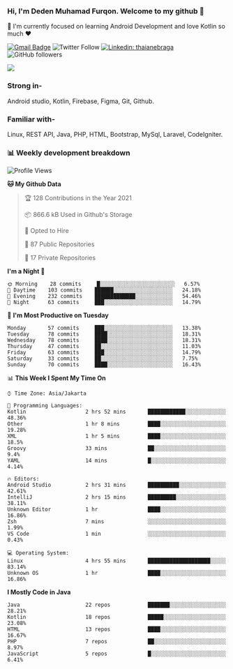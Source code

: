 ### Hi, I'm Deden Muhamad Furqon. Welcome to my github 👋

<!--
**furqoncreative/furqoncreative** is a ✨ _special_ ✨ repository because its `README.md` (this file) appears on your GitHub profile.

Here are some ideas to get you started:

- 🔭 I’m currently working on ...
- 👯 I’m looking to collaborate on ...
- 🤔 I’m looking for help with ...
- 💬 Ask me about ...
- 📫 How to reach me: ...
- 😄 Pronouns: ...
- ⚡ Fun fact: ...
-->

  🌱 I'm currently focused on learning Android Development and love Kotlin so much ❤ 

[![Gmail Badge](https://img.shields.io/badge/-furqoncreative24@gmail.com-c14438?style=flat-square&logo=Gmail&logoColor=white&link=mailto:furqoncreative24@gmail.com)](mailto:furqoncreative24@gmail.com)
![Twitter Follow](https://img.shields.io/twitter/follow/furqoncreative?label=Follow)
[![Linkedin: thaianebraga](https://img.shields.io/badge/-Deden_Muhamad_Furqon-blue?style=flat-square&logo=Linkedin&logoColor=white&link=https://www.linkedin.com/in/anmol-p-singh/)](https://www.linkedin.com/in/furqoncreative/)
![GitHub followers](https://img.shields.io/github/followers/furqoncreative?label=Follow&style=social)

<!--![Waka Readme](https://github.com/furqoncreative/furqoncreative/workflows/Waka%20Readme/badge.svg)-->

   <img src="https://github-readme-stats.sera5-dev.vercel.app/api?username=furqoncreative&hide=stars&show_icons=true&count_private=true&include_all_commits=true&title_color=#008080&icon_color=#008080&hide_border=true" width="">

### Strong in-

Android studio, Kotlin, Firebase, Figma, Git, Github.

### Familiar with-
Linux, REST API, Java, PHP, HTML, Bootstrap, MySql, Laravel, CodeIgniter.

### 📊 Weekly development breakdown

<!--START_SECTION:waka-->
![Profile Views](http://img.shields.io/badge/Profile%20Views-105-blue)

**🐱 My Github Data** 

> 🏆 128 Contributions in the Year 2021
 > 
> 📦 866.6 kB Used in Github's Storage 
 > 
> 💼 Opted to Hire
 > 
> 📜 87 Public Repositories 
 > 
> 🔑 17 Private Repositories  
 > 
**I'm a Night 🦉** 

```text
🌞 Morning    28 commits     █░░░░░░░░░░░░░░░░░░░░░░░░   6.57% 
🌆 Daytime    103 commits    ██████░░░░░░░░░░░░░░░░░░░   24.18% 
🌃 Evening    232 commits    █████████████░░░░░░░░░░░░   54.46% 
🌙 Night      63 commits     ███░░░░░░░░░░░░░░░░░░░░░░   14.79%

```
📅 **I'm Most Productive on Tuesday** 

```text
Monday       57 commits     ███░░░░░░░░░░░░░░░░░░░░░░   13.38% 
Tuesday      78 commits     ████░░░░░░░░░░░░░░░░░░░░░   18.31% 
Wednesday    78 commits     ████░░░░░░░░░░░░░░░░░░░░░   18.31% 
Thursday     47 commits     ██░░░░░░░░░░░░░░░░░░░░░░░   11.03% 
Friday       63 commits     ███░░░░░░░░░░░░░░░░░░░░░░   14.79% 
Saturday     33 commits     ██░░░░░░░░░░░░░░░░░░░░░░░   7.75% 
Sunday       70 commits     ████░░░░░░░░░░░░░░░░░░░░░   16.43%

```


📊 **This Week I Spent My Time On** 

```text
⌚︎ Time Zone: Asia/Jakarta

💬 Programming Languages: 
Kotlin                   2 hrs 52 mins       ████████████░░░░░░░░░░░░░   48.36% 
Other                    1 hr 8 mins         ████░░░░░░░░░░░░░░░░░░░░░   19.28% 
XML                      1 hr 5 mins         ████░░░░░░░░░░░░░░░░░░░░░   18.5% 
Groovy                   33 mins             ██░░░░░░░░░░░░░░░░░░░░░░░   9.4% 
YAML                     14 mins             █░░░░░░░░░░░░░░░░░░░░░░░░   4.14%

🔥 Editors: 
Android Studio           2 hrs 31 mins       ██████████░░░░░░░░░░░░░░░   42.61% 
IntelliJ                 2 hrs 15 mins       █████████░░░░░░░░░░░░░░░░   38.11% 
Unknown Editor           1 hr                ████░░░░░░░░░░░░░░░░░░░░░   16.86% 
Zsh                      7 mins              ░░░░░░░░░░░░░░░░░░░░░░░░░   1.99% 
VS Code                  1 min               ░░░░░░░░░░░░░░░░░░░░░░░░░   0.43%

💻 Operating System: 
Linux                    4 hrs 55 mins       ████████████████████░░░░░   83.14% 
Unknown OS               1 hr                ████░░░░░░░░░░░░░░░░░░░░░   16.86%

```

**I Mostly Code in Java** 

```text
Java                     22 repos            ███████░░░░░░░░░░░░░░░░░░   28.21% 
Kotlin                   18 repos            █████░░░░░░░░░░░░░░░░░░░░   23.08% 
HTML                     13 repos            ████░░░░░░░░░░░░░░░░░░░░░   16.67% 
PHP                      7 repos             ██░░░░░░░░░░░░░░░░░░░░░░░   8.97% 
JavaScript               5 repos             █░░░░░░░░░░░░░░░░░░░░░░░░   6.41%

```



<!--END_SECTION:waka-->
